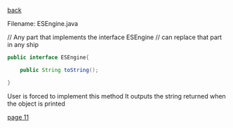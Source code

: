 [back](./page09.md)

Filename: ESEngine.java

// Any part that implements the interface ESEngine
// can replace that part in any ship

```java
public interface ESEngine{

	public String toString();

}
```
User is forced to implement this method 
It outputs the string returned when the object is printed

[page 11](./page11.md)
